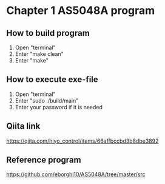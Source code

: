 # Chapter 1 AS5048A program
## How to build program
1. Open "terminal"
2. Enter "make clean"
3. Enter "make"

## How to execute exe-file
1. Open "terminal"
2. Enter "sudo ./build/main"
3. Enter your password if it is needed

## Qiita link
https://qiita.com/hiyo_control/items/66affbccbd3b8dbe3892

## Reference program
https://github.com/eborghi10/AS5048A/tree/master/src